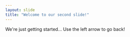 ```yaml
---
layout: slide
title: "Welcome to our second slide!"
---
```

We're just getting started...
Use the left arrow to go back!
